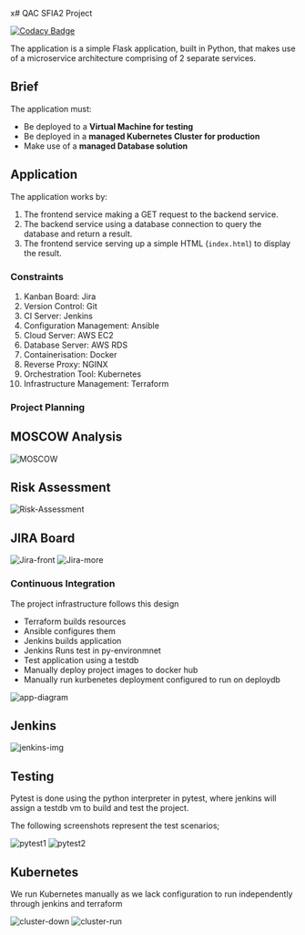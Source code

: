 x# QAC SFIA2 Project

[![Codacy Badge](https://api.codacy.com/project/badge/Grade/0c689785321d4944a43a8344b425dc65)](https://app.codacy.com/manual/DKhan1998/cne-sfia2-project?utm_source=github.com&utm_medium=referral&utm_content=DKhan1998/cne-sfia2-project&utm_campaign=Badge_Grade_Settings)

The application is a simple Flask application, built in Python, that makes use of a microservice architecture comprising of 2 separate services.

## Brief

The application must:

- Be deployed to a **Virtual Machine for testing**
- Be deployed in a **managed Kubernetes Cluster for production**
- Make use of a **managed Database solution**

## Application

The application works by:
1. The frontend service making a GET request to the backend service. 
2. The backend service using a database connection to query the database and return a result.
3. The frontend service serving up a simple HTML (`index.html`) to display the result.

### Constraints

1. Kanban Board: Jira
2. Version Control: Git
3. CI Server: Jenkins
4. Configuration Management: Ansible
5. Cloud Server: AWS EC2
6. Database Server: AWS RDS
7. Containerisation: Docker
8. Reverse Proxy: NGINX
9. Orchestration Tool: Kubernetes
10. Infrastructure Management: Terraform

### Project Planning

## MOSCOW Analysis

![MOSCOW](img/MoSCoW%20Prioritization%20and%20Scoping.png)

## Risk Assessment

![Risk-Assessment](https://daoodk.atlassian.net/l/c/NwjBBk2Q)

## JIRA Board

![Jira-front](img/jira1.png)
![Jira-more](img/jira2.png)

### Continuous Integration

The project infrastructure follows this design
*   Terraform builds resources
*   Ansible configures them
*   Jenkins builds application
*   Jenkins Runs test in py-environmnet
*   Test application using a testdb
*   Manually deploy project images to docker hub
*   Manually run kurbenetes deployment configured to run on deploydb


![app-diagram](img/crop)

## Jenkins

![jenkins-img](img/jenkins.png)

## Testing

Pytest is done using the python interpreter in pytest, where jenkins will assign a testdb vm to build and test the project.

The following screenshots represent the test scenarios;

![pytest1](img/pytest1.png)
![pytest2](img/pytest2.png)

## Kubernetes

We run Kubernetes manually as we lack configuration to run independently through jenkins and terraform

![cluster-down](img/k8s.png)
![cluster-run](img/runk8s.png)
